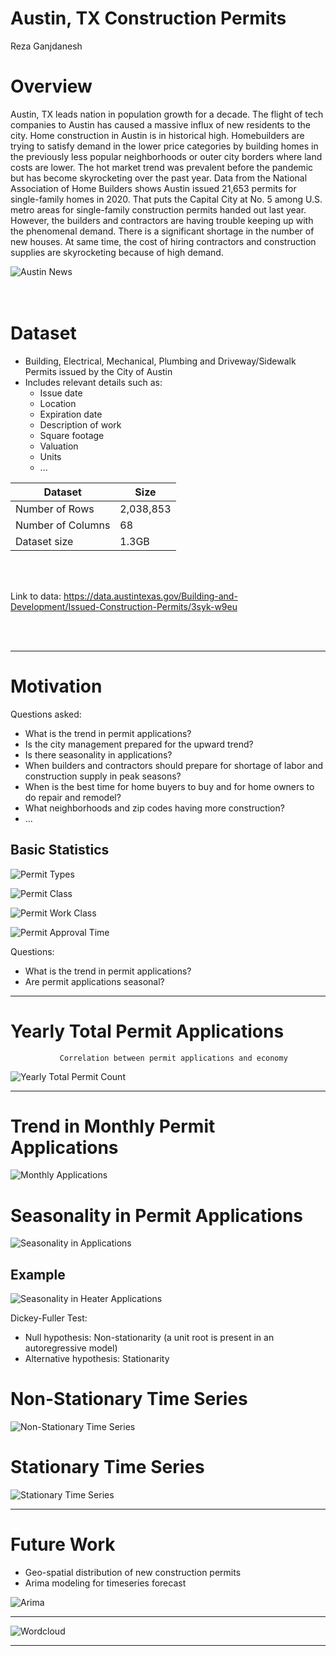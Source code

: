# Austin, TX Construction Permits
Reza Ganjdanesh

# Overview

Austin, TX leads nation in population growth for a decade. The flight of tech companies to Austin has caused a massive influx of new residents to the city. Home construction in Austin is in historical high. Homebuilders are trying to satisfy demand in the lower price categories by building homes in the previously less popular neighborhoods or outer city borders where land costs are lower.
The hot market trend was prevalent before the pandemic but has become skyrocketing over the past year.
Data from the National Association of Home Builders shows Austin issued 21,653 permits for single-family homes in 2020. That puts the Capital City at No. 5 among U.S. metro areas for single-family construction permits handed out last year.
However, the builders and contractors are having trouble keeping up with the phenomenal demand. There is a significant shortage in the number of new houses. At same time, the cost of hiring contractors and construction supplies are skyrocketing because of high demand.


![Austin News](https://github.com/rezaganj/Capstone_1_ConstructionPermits/blob/main/figures/news.png)
\
\
<br>

# Dataset

- Building, Electrical, Mechanical, Plumbing and Driveway/Sidewalk Permits issued by the City of Austin
- Includes relevant details such as:
    - Issue date
    - Location
    - Expiration date
    - Description of work
    - Square footage
    - Valuation
    - Units
    - ...

Dataset           |      Size
----------------- | ---------
Number of Rows    | 2,038,853
Number of Columns |        68
Dataset size      |     1.3GB

\
<br>

Link to data: https://data.austintexas.gov/Building-and-Development/Issued-Construction-Permits/3syk-w9eu

\
<br>

---

# Motivation

Questions asked:
- What is the trend in permit applications?
- Is the city management prepared for the upward trend?
- Is there seasonality in applications?
- When builders and contractors should prepare for shortage of labor and construction supply in peak seasons?
- When is the best time for home buyers to buy and for home owners to do repair and remodel?
- What neighborhoods and zip codes having more construction?
- ...

## Basic Statistics
![Permit Types](https://github.com/rezaganj/Capstone_1_ConstructionPermits/blob/main/figures/permit_types.png)

![Permit Class](https://github.com/rezaganj/Capstone_1_ConstructionPermits/blob/main/figures/permit_class.png)

![Permit Work Class](https://github.com/rezaganj/Capstone_1_ConstructionPermits/blob/main/figures/permit_work_class.png)

![Permit Approval Time](https://github.com/rezaganj/Capstone_1_ConstructionPermits/blob/main/figures/permit_approval_time.png)

Questions:
- What is the trend in permit applications?
- Are permit applications seasonal?

---
  
# Yearly Total Permit Applications

               Correlation between permit applications and economy
![Yearly Total Permit Count](https://github.com/rezaganj/Capstone_1_ConstructionPermits/blob/main/figures/yearly_total_permit_count.png)



---
  
# Trend in Monthly Permit Applications
![Monthly Applications](https://github.com/rezaganj/Capstone_1_ConstructionPermits/blob/main/figures/monthly_applications_2010_2020.png)

# Seasonality in Permit Applications
![Seasonality in Applications](https://github.com/rezaganj/Capstone_1_ConstructionPermits/blob/main/figures/seasonality_in_permit_applications.png)

## Example
![Seasonality in Heater Applications](https://github.com/rezaganj/Capstone_1_ConstructionPermits/blob/main/figures/seasonality_in__heater_permit_applications.png)

Dickey-Fuller Test:
- Null hypothesis: Non-stationarity (a unit root is present in an autoregressive model)
- Alternative hypothesis: Stationarity

# Non-Stationary Time Series
![Non-Stationary Time Series](https://github.com/rezaganj/Capstone_1_ConstructionPermits/blob/main/figures/non_stationary.png)

# Stationary Time Series
![Stationary Time Series](https://github.com/rezaganj/Capstone_1_ConstructionPermits/blob/main/figures/stationary.png)

---
  
# Future Work

- Geo-spatial distribution of new construction permits
- Arima modeling for timeseries forecast

![Arima](https://github.com/rezaganj/Capstone_1_ConstructionPermits/blob/main/figures/arima_predictions.png)

---

![Wordcloud](https://github.com/rezaganj/Capstone_1_ConstructionPermits/blob/main/figures/wordcloud.png)

---
  
